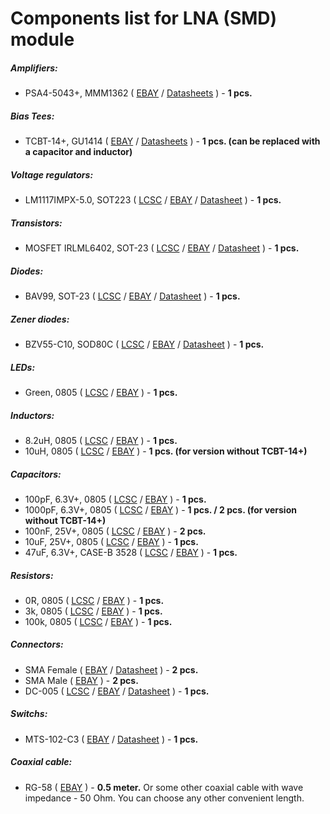 # Components list for LNA (SMD) module

##### Amplifiers:
- PSA4-5043+, MMM1362 (
[EBAY](https://www.ebay.com/sch/i.html?_from=R40&_trksid=m570.l1313&_nkw=PSA4-5043%2B&_sacat=0) /
[Datasheets](./Datasheets/Amplifiers/PSA4-5043+-Amplifier-Datasheet.pdf) ) - **1 pcs.**

##### Bias Tees:
- TCBT-14+, GU1414 (
[EBAY](https://www.ebay.com/sch/i.html?_odkw=TCBT-14&_osacat=0&_from=R40&_trksid=m570.l1313&_nkw=TCBT-14%2B&_sacat=0) /
[Datasheets](./Datasheets/Bias%20Tees/TCBT-14+-Bias-Tee-Datasheet.pdf) ) - **1 pcs. (сan be replaced with a capacitor and inductor)**

##### Voltage regulators:
- LM1117IMPX-5.0, SOT223 (
[LCSC](https://lcsc.com/search?q=LM1117IMPX-5.0) /
[EBAY](https://www.ebay.com/sch/i.html?_from=R40&_trksid=m570.l1313&_nkw=LM1117IMPX-5.0&_sacat=0) /
[Datasheet](./Datasheets/Voltage%20regulators/LM1117-Linear-Regulator-Datasheet.pdf) ) - **1 pcs.**

##### Transistors:
- MOSFET IRLML6402, SOT-23 (
[LCSC](https://lcsc.com/search?q=irlml6402) /
[EBAY](https://www.ebay.com/sch/i.html?_from=R40&_trksid=p2380057.m570.l1313.TR3.TRC0.A0.H0.Xirlml6402.TRS0&_nkw=irlml6402&_sacat=0) /
[Datasheet](./Datasheets/MOSFET/IRLML6402-Datasheet.pdf) ) - **1 pcs.**

##### Diodes:
- BAV99, SOT-23 (
[LCSC](https://lcsc.com/search?q=bav99%20sot-23) /
[EBAY](https://www.ebay.com/sch/i.html?_from=R40&_trksid=p2050601.m570.l1313.TR1.TRC0.A0.H0.Xbav99.TRS0&_nkw=bav99&_sacat=0) /
[Datasheet](./Datasheets/Diodes/BAV99-Diode-Datasheet.pdf) ) - **1 pcs.**

##### Zener diodes:
- BZV55-C10, SOD80C (
[LCSC](https://lcsc.com/search?q=BZV55-C10) /
[EBAY](https://www.ebay.com/sch/i.html?_from=R40&_trksid=m570.l1313&_nkw=BZV55-C10&_sacat=0) /
[Datasheet](./Datasheets/Zener%20diodes/BZV55-series-Diode-Datasheet.pdf) ) - **1 pcs.**

##### LEDs:
- Green, 0805 (
[LCSC](https://lcsc.com/search?q=green%20led%200805) /
[EBAY](https://www.ebay.com/sch/i.html?_from=R40&_trksid=p2050601.m570.l1313.TR12.TRC2.A0.H0.Xgreen+led+080.TRS0&_nkw=green+led+0805&_sacat=0) ) - **1 pcs.**

##### Inductors:
- 8.2uH, 0805 (
[LCSC](https://lcsc.com/search?q=8.2uH%200805) /
[EBAY](https://www.ebay.com/sch/i.html?_from=R40&_trksid=m570.l1313&_nkw=8.2uH+0805&_sacat=0) ) - **1 pcs.**
- 10uH, 0805 (
[LCSC](https://lcsc.com/search?q=10uH%200805) /
[EBAY](https://www.ebay.com/sch/i.html?_from=R40&_trksid=p2380057.m570.l1313.TR0.TRC0.A0.H0.X10uH+0805.TRS5&_nkw=10uH+0805&_sacat=0) ) - **1 pcs. (for version without TCBT-14+)**

##### Capacitors:
- 100pF, 6.3V+, 0805 (
[LCSC](https://lcsc.com/search?q=100pf%200805) /
[EBAY](https://www.ebay.com/sch/i.html?_from=R40&_trksid=p2050601.m570.l1313.TR10.TRC2.A0.H0.X100pf+0805.TRS2&_nkw=100pf+0805&_sacat=0) ) - **1 pcs.**
- 1000pF, 6.3V+, 0805 (
[LCSC](https://lcsc.com/search?q=1000pf%200805) /
[EBAY](https://www.ebay.com/sch/i.html?_from=R40&_trksid=p2380057.m570.l1313.TR12.TRC2.A0.H0.X1000pf+0805.TRS0&_nkw=1000pf+0805&_sacat=0) ) - **1 pcs. / 2 pcs. (for version without TCBT-14+)**
- 100nF, 25V+, 0805 (
[LCSC](https://lcsc.com/search?q=100nf%200805) /
[EBAY](https://www.ebay.com/sch/i.html?_from=R40&_trksid=p2050601.m570.l1313.TR10.TRC2.A0.H0.X100nf+0805.TRS2&_nkw=100nf+0805&_sacat=0) ) - **2 pcs.**
- 10uF, 25V+, 0805 (
[LCSC](https://lcsc.com/search?q=10uf%200805) /
[EBAY](https://www.ebay.com/sch/i.html?_from=R40&_trksid=p2050601.m570.l1313.TR12.TRC2.A0.H0.X10uf+0805.TRS0&_nkw=10uf+0805&_sacat=0) ) - **1 pcs.**
- 47uF, 6.3V+, CASE-B 3528 (
[LCSC](https://lcsc.com/search?q=47uf%20case-b) /
[EBAY](https://www.ebay.com/sch/i.html?_from=R40&_trksid=m570.l1313&_nkw=47uf+case-b&_sacat=0) ) - **1 pcs.**

##### Resistors:
- 0R, 0805 (
[LCSC](https://lcsc.com/search?q=0R%200805) /
[EBAY](https://www.ebay.com/sch/i.html?_from=R40&_trksid=m570.l1313&_nkw=0r+0805&_sacat=0) ) - **1 pcs.**
- 3k, 0805 (
[LCSC](https://lcsc.com/search?q=3k%200805) /
[EBAY](https://www.ebay.com/sch/i.html?_from=R40&_trksid=p2050601.m570.l1313.TR0.TRC0.H0.X3k+0805.TRS0&_nkw=3k+0805&_sacat=0) ) - **1 pcs.**
- 100k, 0805 (
[LCSC](https://lcsc.com/search?q=100k%200805) /
[EBAY](https://www.ebay.com/sch/i.html?_from=R40&_trksid=p2050601.m570.l1313.TR10.TRC2.A0.H0.X100k+080.TRS2&_nkw=100k+0805&_sacat=0) ) - **1 pcs.**

##### Connectors:
- SMA Female (
[EBAY](https://www.ebay.com/sch/i.html?_from=R40&_trksid=p2050601.m570.l1312.R1.TR9.TRC1.A0.H0.Xsma+female+.TRS2&_nkw=sma+female+edge&_sacat=0) /
[Datasheet](./Datasheets/Connectors/SMA-Female-Datasheet.pdf) ) - **2 pcs.**
- SMA Male (
[EBAY](https://www.ebay.com/sch/i.html?_from=R40&_trksid=p2050601.m570.l1313.TR0.TRC0.A0.H0.Xsma+male.TRS5&_nkw=sma+male&_sacat=0) ) - **2 pcs.**
- DC-005 (
[LCSC](https://lcsc.com/search?q=dc-005) /
[EBAY](https://www.ebay.com/sch/i.html?_from=R40&_trksid=p2050601.m570.l1313.TR10.TRC2.A0.H0.Xdc-005.TRS2&_nkw=dc-005&_sacat=0) /
[Datasheet](./Datasheets/Connectors/DC-005-Datasheet.pdf) ) - **1 pcs.**

##### Switchs:
- MTS-102-C3 (
[EBAY](https://www.ebay.com/sch/i.html?_from=R40&_trksid=p2050601.m570.l1313.TR1.TRC0.A0.H0.Xmts-102-c.TRS0&_nkw=mts-102-c3&_sacat=0) /
[Datasheet](./Datasheets/Switchs/MTS-Series-Switchs-Datasheet.pdf) ) - **1 pcs.**

##### Coaxial cable:
- RG-58 (
[EBAY](https://www.ebay.com/sch/i.html?_from=R40&_trksid=p2050601.m570.l1313.TR11.TRC2.A0.H0.Xrg58.TRS1&_nkw=rg58&_sacat=0) ) - **0.5 meter.** Or some other coaxial cable with wave impedance - 50 Ohm. You can choose any other convenient length.